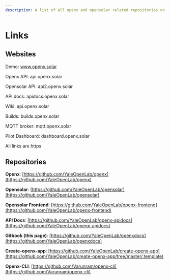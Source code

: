 ```yaml
---
description: A list of all openx and opensolar related repositories on GitHub.
---
```


# Links

## Websites

Demo: www.openx.solar

Openx API: api.openx.solar

Opensolar API: api2.openx.solar

API docs: apidocs.openx.solar

Wiki: api.openx.solar

Builds: builds.openx.solar

MQTT broker: mqtt.openx.solar

Pilot Dashboard: dashboard.openx.solar

  
All links are https

## Repositories

**Openx**: [https://github.com/YaleOpenLab/openx](https://github.com/YaleOpenLab/openx)

**Opensolar**: [https://github.com/YaleOpenLab/opensolar](https://github.com/YaleOpenLab/opensolar)

**Opensolar Frontend**: [https://github.com/YaleOpenLab/openx-frontend](https://github.com/YaleOpenLab/openx-frontend)

**API Docs**: [https://github.com/YaleOpenLab/openx-apidocs](https://github.com/YaleOpenLab/openx-apidocs)

**Gitbook \(this page\)**: [https://github.com/YaleOpenLab/openxdocs](https://github.com/YaleOpenLab/openxdocs)

**Create-openx-app**:  [https://github.com/YaleOpenLab/create-openx-app](https://github.com/YaleOpenLab/create-openx-app/tree/master/.template)

**Openx-CLI**: [https://github.com/Varunram/openx-cli](https://github.com/Varunram/openx-cli)



